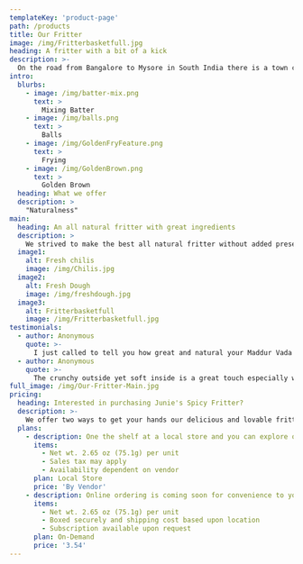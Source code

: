 ```yaml
---
templateKey: 'product-page'
path: /products
title: Our Fritter
image: /img/Fritterbasketfull.jpg
heading: A fritter with a bit of a kick
description: >-
  On the road from Bangalore to Mysore in South India there is a town called Maddur.  
intro:
  blurbs:
    - image: /img/batter-mix.png
      text: >
        Mixing Batter
    - image: /img/balls.png
      text: >
        Balls
    - image: /img/GoldenFryFeature.png
      text: >
        Frying
    - image: /img/GoldenBrown.png
      text: >
        Golden Brown
  heading: What we offer
  description: >
    "Naturalness"
main:
  heading: An all natural fritter with great ingredients
  description: >
    We strived to make the best all natural fritter without added preservatives and made in the USA.  Our ingredients include the following Rice Flour, All Purpose Flour, Cream of Wheat, Gram Flour, Onions, Green Chilis, Coriander Leaf, Salt, Sugar, Corn Oil, and Water.
  image1:
    alt: Fresh chilis
    image: /img/Chilis.jpg
  image2:
    alt: Fresh Dough
    image: /img/freshdough.jpg
  image3:
    alt: Fritterbasketfull
    image: /img/Fritterbasketfull.jpg
testimonials:
  - author: Anonymous
    quote: >-
      I just called to tell you how great and natural your Maddur Vada [fritter] is and how excited I am each time I have one.    
  - author: Anonymous
    quote: >-
      The crunchy outside yet soft inside is a great touch especially with the chilis.  They sneak up on you in the most happy and pleasant manner.
full_image: /img/Our-Fritter-Main.jpg
pricing:
  heading: Interested in purchasing Junie's Spicy Fritter?
  description: >-
    We offer two ways to get your hands our delicious and lovable fritter: In-Store and Online.
  plans:
    - description: One the shelf at a local store and you can explore our partners stores as well!  Explore our shop section.
      items:
        - Net wt. 2.65 oz (75.1g) per unit
        - Sales tax may apply
        - Availability dependent on vendor
      plan: Local Store
      price: 'By Vendor'
    - description: Online ordering is coming soon for convenience to your doorstep. Can't wait, contact us!  See details on our shop section.
      items:
        - Net wt. 2.65 oz (75.1g) per unit
        - Boxed securely and shipping cost based upon location
        - Subscription available upon request
      plan: On-Demand
      price: '3.54'
---
```

